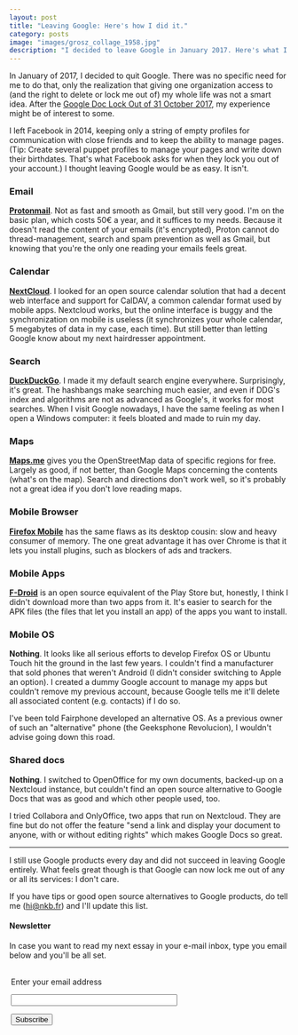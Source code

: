 ```yaml
---
layout: post
title: "Leaving Google: Here's how I did it."
category: posts
image: "images/grosz_collage_1958.jpg"
description: "I decided to leave Google in January 2017. Here's what I did."
---
```


In January of 2017, I decided to quit Google. There was no specific need for me to do that, only the realization that giving one organization access to (and the right to delete or lock me out of) my whole life was not a smart idea. After the [Google Doc Lock Out of 31 October 2017](https://www.washingtonpost.com/news/the-switch/wp/2017/10/31/a-mysterious-message-is-locking-google-docs-users-out-of-their-files/), my experience might be of interest to some.

I left Facebook in 2014, keeping only a string of empty profiles for communication with close friends and to keep the ability to manage pages. (Tip: Create several puppet profiles to manage your pages and write down their birthdates. That's what Facebook asks for when they lock you out of your account.) I thought leaving Google would be as easy. It isn't.

### Email

**[Protonmail](https://protonmail.com/pricing)**. Not as fast and smooth as Gmail, but still very good. I'm on the basic plan, which costs 50€ a year, and it suffices to my needs. Because it doesn't read the content of your emails (it's encrypted), Proton cannot do thread-management, search and spam prevention as well as Gmail, but knowing that you're the only one reading your emails feels great.

### Calendar

**[NextCloud](https://nextcloud.com/providers/)**. I looked for an open source calendar solution that had a decent web interface and support for CalDAV, a common calendar format used by mobile apps. Nextcloud works, but the online interface is buggy and the synchronization on mobile is useless (it synchronizes your whole calendar, 5 megabytes of data in my case, each time). But still better than letting Google know about my next hairdresser appointment.

### Search

**[DuckDuckGo](https://duckduckgo.com/)**. I made it my default search engine everywhere. Surprisingly, it's great. The hashbangs make searching much easier, and even if DDG's index and algorithms are not as advanced as Google's, it works for most searches. When I visit Google nowadays, I have the same feeling as when I open a Windows computer: it feels bloated and made to ruin my day.

### Maps

**[Maps.me](https://maps.me/download/)** gives you the OpenStreetMap data of specific regions for free. Largely as good, if not better, than Google Maps concerning the contents (what's on the map). Search and directions don't work well, so it's probably not a great idea if you don't love reading maps.

### Mobile Browser

**[Firefox Mobile](https://www.mozilla.org/en-US/firefox/android/)** has the same flaws as its desktop cousin: slow and heavy consumer of memory. The one great advantage it has over Chrome is that it lets you install plugins, such as blockers of ads and trackers.

### Mobile Apps

**[F-Droid](https://f-droid.org/)** is an open source equivalent of the Play Store but, honestly, I think I didn't download more than two apps from it. It's easier to search for the APK files (the files that let you install an app) of the apps you want to install.

### Mobile OS

**Nothing**. It looks like all serious efforts to develop Firefox OS or Ubuntu Touch hit the ground in the last few years. I couldn't find a manufacturer that sold phones that weren't Android (I didn't consider switching to Apple an option). I created a dummy Google account to manage my apps but couldn't remove my previous account, because Google tells me it'll delete all associated content (e.g. contacts) if I do so.

I've been told Fairphone developed an alternative OS. As a previous owner of such an "alternative" phone (the Geeksphone Revolucion), I wouldn't advise going down this road.

### Shared docs

**Nothing**. I switched to OpenOffice for my own documents, backed-up on a Nextcloud instance, but couldn't find an open source alternative to Google Docs that was as good and which other people used, too.

I tried Collabora and OnlyOffice, two apps that run on Nextcloud. They are fine but do not offer the feature "send a link and display your document to anyone, with or without editing rights" which makes Google Docs so great.

***

I still use Google products every day and did not succeed in leaving Google entirely. What feels great though is that Google can now lock me out of any or all its services: I don't care.

If you have tips or good open source alternatives to Google products, do tell me (hi@nkb.fr) and I'll update this list.
	

<h4>Newsletter</h4>
<p>In case you want to read my next essay in your e-mail inbox, type you email below and you'll be all set.</p>
<form style="padding:3px;" action="https://tinyletter.com/nkb" method="post" target="popupwindow" onsubmit="window.open('https://tinyletter.com/nkb', 'popupwindow', 'scrollbars=yes,width=800,height=600');return true"><p><label for="tlemail">Enter your email address</label></p><p><input type="text" style="width:300px" name="email" id="tlemail" /></p><input type="hidden" value="1" name="embed"/><input type="submit" value="Subscribe" /></form>


